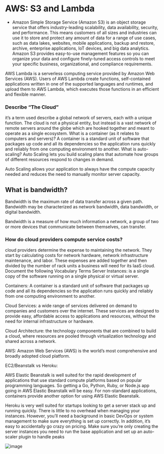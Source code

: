# AWS: S3 and Lambda

* Amazon Simple Storage Service (Amazon S3) is an object storage service that offers industry-leading scalability, data availability, security, and performance. This means customers of all sizes and industries can use it to store and protect any amount of data for a range of use cases, such as data lakes, websites, mobile applications, backup and restore, archive, enterprise applications, IoT devices, and big data analytics. Amazon S3 provides easy-to-use management features so you can organize your data and configure finely-tuned access controls to meet your specific business, organizational, and compliance requirements.

AWS Lambda is a serverless computing service provided by Amazon Web Services (AWS). Users of AWS Lambda create functions, self-contained applications written in one of the supported languages and runtimes, and upload them to AWS Lambda, which executes those functions in an efficient and flexible manner.

### Describe “The Cloud”
it’s a term used describe a global network of servers, each with a unique function. The cloud is not a physical entity, but instead is a vast network of remote servers around the globe which are hooked together and meant to operate as a single ecosystem.
What is a container (as it relates to computers and servers)?
A container is a standard unit of software that packages up code and all its dependencies so the application runs quickly and reliably from one computing environment to another.
What is auto-scaling?
Auto Scaling lets you build scaling plans that automate how groups of different resources respond to changes in demand.

Auto Scaling allows your application to always have the compute capacity needed and reduces the need to manually monitor server capacity.

## What is bandwidth?
Bandwidth is the maximum rate of data transfer across a given path. Bandwidth may be characterized as network bandwidth, data bandwidth, or digital bandwidth.

Bandwidth is a measure of how much information a network, a group of two or more devices that communicate between themselves, can transfer.

### How do cloud providers compute service costs?
cloud providers determine the expense to maintaining the network. They start by calculating costs for network hardware, network infrastructure maintenance, and labor. These expenses are added together and then divided by the number of rack units a business will need for its IaaS cloud.
Document the following Vocabulary Terms
Server Instances: is a single copy of the software running on a single physical or virtual server.

Containers: A container is a standard unit of software that packages up code and all its dependencies so the application runs quickly and reliably from one computing environment to another.

Cloud Services: a wide range of services delivered on demand to companies and customers over the internet. These services are designed to provide easy, affordable access to applications and resources, without the need for internal infrastructure or hardware.

Cloud Architecture: the technology components that are combined to build a cloud, where resources are pooled through virtualization technology and shared across a network.

AWS: Amazon Web Services (AWS) is the world’s most comprehensive and broadly adopted cloud platform.

EC2/Beanstalk vs Heroku:

AWS Elastic Beanstalk is well suited for the rapid development of applications that use standard compute platforms based on popular programming languages. So getting a Go, Python, Ruby, or Node.js app going in AWS Elastic Beanstalk will be easy. For non-standard applications, containers provide another option for using AWS Elastic Beanstalk.

Heroku is very well suited for startups looking to get a server stack up and running quickly. There is little to no overhead when managing your instances. However, you’ll need a background in basic DevOps or system management to make sure everything is set up correctly. In addition, it’s easy to accidentally go crazy on pricing. Make sure you’re only creating the server instances you need to run the base application and set up an auto-scaler plugin to handle peaks


![image](https://d1.awsstatic.com/diagrams/product-page-diagrams/product-page-diagram_S3-Object-Lambda%402x_v1%20(1).4c44ce58a2df0aad0e3be25a31e24c56514aac1f.png)